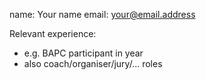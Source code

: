 name: Your name
email: your@email.address

Relevant experience:
- e.g. BAPC participant in year
- also coach/organiser/jury/... roles

